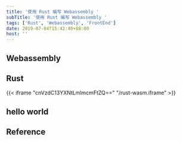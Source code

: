 ```yaml
---
title: '使用 Rust 编写 Webassembly '
subTitle: '使用 Rust 编写 Webassembly '
tags: ['Rust', 'Webassembly', 'FrontEnd']
date: 2019-07-04T15:42:40+08:00
host: ''
---
```


## Webassembly

## Rust

{{< iframe "cnVzdC13YXNtLmlmcmFtZQ==" "/rust-wasm.iframe" >}}

## hello world

## Reference
